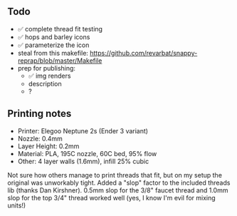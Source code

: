 
## Todo

* ✅ complete thread fit testing
* ✅ hops and barley icons
* ✅ parameterize the icon
* steal from this makefile: https://github.com/revarbat/snappy-reprap/blob/master/Makefile
* prep for publishing:
  * ✅ img renders
  * description
  * ?
 
## Printing notes

* Printer: Elegoo Neptune 2s (Ender 3 variant)
* Nozzle: 0.4mm
* Layer Height: 0.2mm
* Material: PLA, 195C nozzle, 60C bed, 95% flow
* Other: 4 layer walls (1.6mm), infill 25% cubic

Not sure how others manage to print threads that fit, but on my setup the original was unworkably tight. Added a "slop" factor to the included threads lib (thanks Dan Kirshner). 0.5mm slop for the 3/8" faucet thread and 1.0mm slop for the top 3/4" thread worked well (yes, I know I'm evil for mixing units!)



